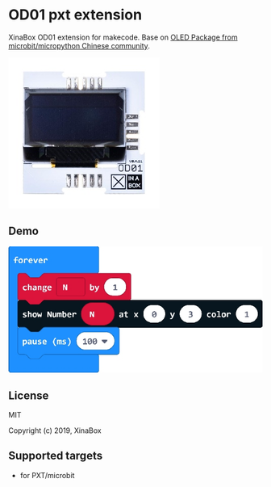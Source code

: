 # OD01 pxt extension

XinaBox OD01 extension for makecode. Base on [OLED Package from microbit/micropython Chinese community](https://github.com/makecode-extensions/OLED12864_I2C).
  
![](od01.jpg)

## Demo

![](test.jpg)

## License

MIT

Copyright (c) 2019, XinaBox  

## Supported targets

* for PXT/microbit

